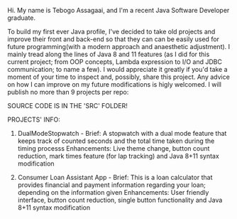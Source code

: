 Hi. My name is Tebogo Assagaai, and I'm a recent Java Software Developer graduate. 

To build my first ever Java profile, I've decided to take old projects and improve their front and back-end so that they can can be easily used for future programming(with a modern approach and anaesthetic adjustment). I mainly tread along the lines of Java 8 and 11 features
(as I did for this current project; from OOP concepts, Lambda expression to I/O and JDBC communication; to name a few).
I would appreciate it greatly if you'd take a moment of your time to inspect and, possibly, share this project. Any advice on how I can improve on my future modifications is higly welcomed. I will publish no more than 9 projects per repo:

SOURCE CODE IS IN THE 'SRC' FOLDER!

PROJECTS' INFO:

1. DualModeStopwatch - 
    Brief: A stopwatch with a dual mode feature that keeps track of counted seconds and the total time taken during the timing processs
    Enhancements: Live theme change, button count reduction, mark times feature (for lap tracking) and Java 8+11 syntax modification
    
2. Consumer Loan Assistant App - 
    Brief: This is a loan calculator that provides financial and payment information regarding your loan; depending on the information given
    Enhancements: User friendly interface, button count reduction, single button functionality and Java 8+11 syntax modification

